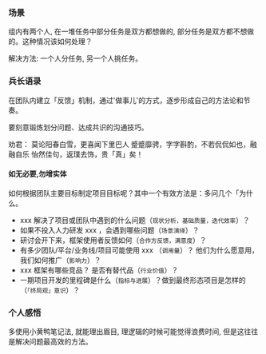 ### 场景

组内有两个人, 在一堆任务中部分任务是双方都想做的, 部分任务是双方都不想做的。这种情况该如何处理？

解决方法: 一个人分任务, 另一个人挑任务。

### 兵长语录

在团队内建立「反馈」机制，通过'做事儿'的方式，逐步形成自己的方法论和节奏。

要刻意锻炼划分问题、达成共识的沟通技巧。

劝君：
莫论阳春白雪，更喜闻下里巴人
蹙蹙靡骋，字字斟酌，不若侃侃如也，融融自乐
怡然佳句，返璞去饰，贵「真」矣！

#### 如无必要,勿增实体

如何根据团队主要目标制定项目目标呢？其中一个有效方法是：多问几个「为什么。

* xxx 解决了项目或团队中遇到的什么问题（`现状分析，基础质量，迭代效率`）？
* 如果不投入人力研发 xxx ，会遇到哪些问题（`场景演绎`）？
* 研讨会开下来，框架使用者反馈如何（`合作方反馈，满意度`）？
* 有多少团队/平台/业务线/项目可能使用 xxx （`调用量`）？ 他们为什么愿意用，我们如何推广（`影响力`）？
* xxx 框架有哪些竞品？ 是否有替代品（`行业价值`）？
* 一期项目开发的里程碑是什么（`指标与进展`）？做到最终形态项目是怎样的（`「终局观」意识`）？

### 个人感悟

多使用小黄鸭笔记法, 就能理出眉目, 理逻辑的时候可能觉得浪费时间, 但是这往往是解决问题最高效的方法。
